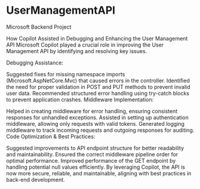 # UserManagementAPI
Microsoft Backend Project

How Copilot Assisted in Debugging and Enhancing the User Management API
Microsoft Copilot played a crucial role in improving the User Management API by identifying and resolving key issues.

Debugging Assistance:

Suggested fixes for missing namespace imports (Microsoft.AspNetCore.Mvc) that caused errors in the controller.
Identified the need for proper validation in POST and PUT methods to prevent invalid user data.
Recommended structured error handling using try-catch blocks to prevent application crashes.
Middleware Implementation:

Helped in creating middleware for error handling, ensuring consistent responses for unhandled exceptions.
Assisted in setting up authentication middleware, allowing only requests with valid tokens.
Generated logging middleware to track incoming requests and outgoing responses for auditing.
Code Optimization & Best Practices:

Suggested improvements to API endpoint structure for better readability and maintainability.
Ensured the correct middleware pipeline order for optimal performance.
Improved performance of the GET endpoint by handling potential null values efficiently.
By leveraging Copilot, the API is now more secure, reliable, and maintainable, aligning with best practices in back-end development.

